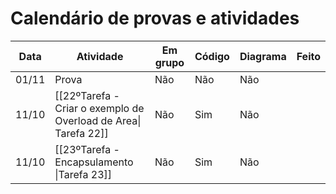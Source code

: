 # Calendário de provas e atividades

| Data  | Atividade                                                       | Em grupo | Código | Diagrama | Feito |
| ----- | --------------------------------------------------------------- | -------- | ------ | -------- | ----- |
| 01/11 | Prova                                                           | Não      | Não    | Não      |       |
| 11/10 | [[22ºTarefa - Criar o exemplo de Overload de Area\| Tarefa 22]] | Não      | Sim    | Não      |       |
| 11/10 | [[23ºTarefa - Encapsulamento \|Tarefa 23]]                      | Não      | Sim    | Não      |       |

